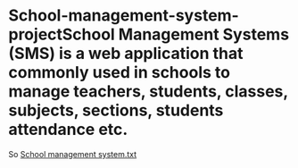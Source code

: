 # School-management-system-projectSchool Management Systems (SMS) is a web application that commonly used in schools to manage teachers, students, classes, subjects, sections, students attendance etc.

So [School management system.txt](https://github.com/anjali20113/School-management-system-project/files/7120881/School.management.system.txt)
